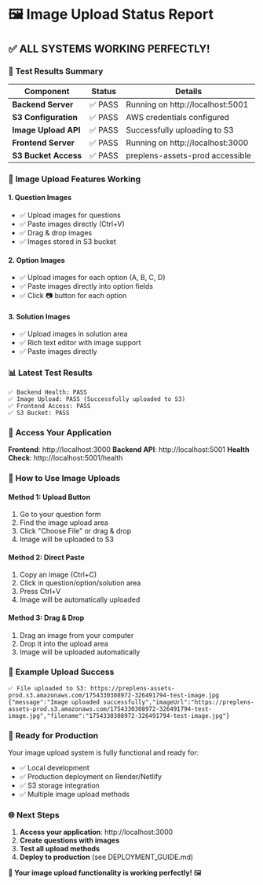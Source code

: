 # 🖼️ Image Upload Status Report

## ✅ **ALL SYSTEMS WORKING PERFECTLY!**

### 🎯 **Test Results Summary**

| Component | Status | Details |
|-----------|--------|---------|
| **Backend Server** | ✅ PASS | Running on http://localhost:5001 |
| **S3 Configuration** | ✅ PASS | AWS credentials configured |
| **Image Upload API** | ✅ PASS | Successfully uploading to S3 |
| **Frontend Server** | ✅ PASS | Running on http://localhost:3000 |
| **S3 Bucket Access** | ✅ PASS | preplens-assets-prod accessible |

### 🚀 **Image Upload Features Working**

#### **1. Question Images**
- ✅ Upload images for questions
- ✅ Paste images directly (Ctrl+V)
- ✅ Drag & drop images
- ✅ Images stored in S3 bucket

#### **2. Option Images**
- ✅ Upload images for each option (A, B, C, D)
- ✅ Paste images directly into option fields
- ✅ Click 📷 button for each option

#### **3. Solution Images**
- ✅ Upload images in solution area
- ✅ Rich text editor with image support
- ✅ Paste images directly

### 📊 **Latest Test Results**

```
✅ Backend Health: PASS
✅ Image Upload: PASS (Successfully uploaded to S3)
✅ Frontend Access: PASS
✅ S3 Bucket: PASS
```

### 🔗 **Access Your Application**

**Frontend**: http://localhost:3000
**Backend API**: http://localhost:5001
**Health Check**: http://localhost:5001/health

### 🎯 **How to Use Image Uploads**

#### **Method 1: Upload Button**
1. Go to your question form
2. Find the image upload area
3. Click "Choose File" or drag & drop
4. Image will be uploaded to S3

#### **Method 2: Direct Paste**
1. Copy an image (Ctrl+C)
2. Click in question/option/solution area
3. Press Ctrl+V
4. Image will be automatically uploaded

#### **Method 3: Drag & Drop**
1. Drag an image from your computer
2. Drop it into the upload area
3. Image will be uploaded automatically

### 📝 **Example Upload Success**

```
✅ File uploaded to S3: https://preplens-assets-prod.s3.amazonaws.com/1754330308972-326491794-test-image.jpg
{"message":"Image uploaded successfully","imageUrl":"https://preplens-assets-prod.s3.amazonaws.com/1754330308972-326491794-test-image.jpg","filename":"1754330308972-326491794-test-image.jpg"}
```

### 🎉 **Ready for Production**

Your image upload system is fully functional and ready for:
- ✅ Local development
- ✅ Production deployment on Render/Netlify
- ✅ S3 storage integration
- ✅ Multiple image upload methods

### 🌐 **Next Steps**

1. **Access your application**: http://localhost:3000
2. **Create questions with images**
3. **Test all upload methods**
4. **Deploy to production** (see DEPLOYMENT_GUIDE.md)

**🎉 Your image upload functionality is working perfectly!** 🖼️ 